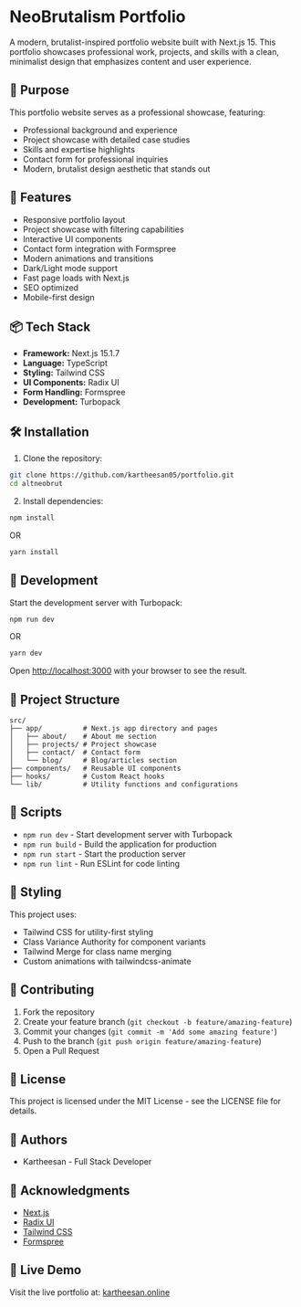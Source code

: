 # NeoBrutalism Portfolio

A modern, brutalist-inspired portfolio website built with Next.js 15. This portfolio showcases professional work, projects, and skills with a clean, minimalist design that emphasizes content and user experience.

## 🎯 Purpose

This portfolio website serves as a professional showcase, featuring:
- Professional background and experience
- Project showcase with detailed case studies
- Skills and expertise highlights
- Contact form for professional inquiries
- Modern, brutalist design aesthetic that stands out

## 🚀 Features

- Responsive portfolio layout
- Project showcase with filtering capabilities
- Interactive UI components
- Contact form integration with Formspree
- Modern animations and transitions
- Dark/Light mode support
- Fast page loads with Next.js
- SEO optimized
- Mobile-first design

## 📦 Tech Stack

- **Framework:** Next.js 15.1.7
- **Language:** TypeScript
- **Styling:** Tailwind CSS
- **UI Components:** Radix UI
- **Form Handling:** Formspree
- **Development:** Turbopack

## 🛠️ Installation

1. Clone the repository:
```bash
git clone https://github.com/kartheesan05/portfolio.git
cd altneobrut
```

2. Install dependencies:
```bash
npm install
```
OR

```bash
yarn install
```

<!-- 3. Create a `.env.local` file in the root directory and add any necessary environment variables. -->

## 🚀 Development

Start the development server with Turbopack:

```bash
npm run dev
```

OR

```bash
yarn dev
```

Open [http://localhost:3000](http://localhost:3000) with your browser to see the result.

## 📁 Project Structure

```
src/
├── app/          # Next.js app directory and pages
│   ├── about/    # About me section
│   ├── projects/ # Project showcase
│   ├── contact/  # Contact form
│   └── blog/     # Blog/articles section
├── components/   # Reusable UI components
├── hooks/        # Custom React hooks
└── lib/          # Utility functions and configurations
```

## 🔧 Scripts

- `npm run dev` - Start development server with Turbopack
- `npm run build` - Build the application for production
- `npm run start` - Start the production server
- `npm run lint` - Run ESLint for code linting

## 🎨 Styling

This project uses:
- Tailwind CSS for utility-first styling
- Class Variance Authority for component variants
- Tailwind Merge for class name merging
- Custom animations with tailwindcss-animate

## 📝 Contributing

1. Fork the repository
2. Create your feature branch (`git checkout -b feature/amazing-feature`)
3. Commit your changes (`git commit -m 'Add some amazing feature'`)
4. Push to the branch (`git push origin feature/amazing-feature`)
5. Open a Pull Request

## 📄 License

This project is licensed under the MIT License - see the LICENSE file for details.

## 👥 Authors

- Kartheesan - Full Stack Developer

## 🙏 Acknowledgments

- [Next.js](https://nextjs.org/)
- [Radix UI](https://www.radix-ui.com/)
- [Tailwind CSS](https://tailwindcss.com/)
- [Formspree](https://formspree.io/)

## 🔗 Live Demo

Visit the live portfolio at: [kartheesan.online](https://kartheesan.online)
